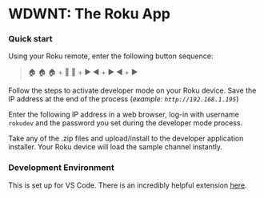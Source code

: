 # WDWNT: The Roku App

### Quick start

Using your Roku remote, enter the following button sequence:

> :house: :house: :house: + :arrow_up_small: :arrow_up_small: + :arrow_forward: :arrow_backward: + :arrow_forward:  :arrow_backward: + :arrow_forward:

Follow the steps to activate developer mode on your Roku device. Save the IP address at the end of the process (_example: `http://192.168.1.195`_)

Enter the following IP address in a web browser, log-in with username `rokudev` and the password you set during the developer mode process.

Take any of the .zip files and upload/install to the developer application installer. Your Roku device will load the sample channel instantly.


### Development Environment

This is set up for VS Code. There is an incredibly helpful extension [here](https://marketplace.visualstudio.com/items?itemName=celsoaf.brightscript).